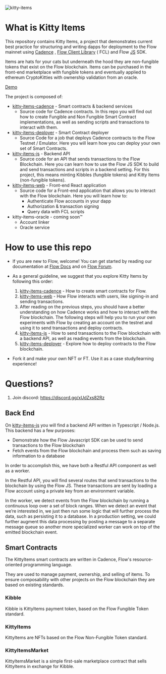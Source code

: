 ![kitty-items](https://user-images.githubusercontent.com/37638382/103047804-e0b7c080-4549-11eb-81a3-8abd8cb12809.png)

# What is Kitty Items

This repository contains Kitty Items, a project that demonstrates current best practice for structuring and writing
dapps for deployment to the Flow mainnet using  [Cadence](https://github.com/onflow/cadence)
, [Flow Client Library](https://github.com/onflow/flow-js-sdk/tree/master/packages/fclhttps://github.com/onflow/flow-js-sdk/tree/master/packages/fcl) (
FCL) and Flow [JS](https://github.com/onflow/flow-js-sdk) SDK.

Items are hats for your cats but underneath the hood they are non-fungible tokens that exist on the Flow blockchain.
Items can be purchased in the front-end marketplace with fungible tokens and eventually applied to ethereum
CryptoKitties with ownership validation from an oracle.

[Demo][dApp]

The project is composed of:

- [kitty-items-cadence][] - Smart contracts & backend services
    - Source code for Cadence contracts. In this repo you will find out how to create Fungible and Non Fungible Smart
      Contract implementations, as well as sending scripts and transactions to interact with them.
- [kitty-items-deployer][] - Smart Contract deployer
    - Source Code for a job that deploys Cadence contracts to the Flow Testnet / Emulator. Here you will learn how you
      can deploy your own set of Smart Contracts.
- [kitty-items-js][] - Backend API
    - Source code for an API that sends transactions to the Flow Blockchain. Here you can learn how to use the Flow JS
      SDK to build and send transactions and scripts in a backend setting. For this project, this means minting
      Kibbles (fungible tokens) and Kitty Items (non-fungible tokens).
- [kitty-items-web][] - Front-end React application
    - Source code for a Front-end application that allows you to interact with the Flow blockchain. Here you will learn
      how to:
        - Authenticate Flow accounts in your dapp
        - Authorization & transaction signing
        - Query data with FCL scripts
- kitty-items-oracle - coming soon:tm:
    - Account linker
    - Oracle service

# How to use this repo

- If you are new to Flow, welcome! You can get started by reading our documentation at [Flow Docs][] and
  on [Flow Forum][].

- As a general guideline, we suggest that you explore Kitty Items by following this order:
    1. [kitty-items-cadence][] - How to create smart contracts for Flow.
    1. [kitty-items-web][] - How Flow interacts with users, like signing-in and sending transactions.
    1. After reading on the previous steps, you should have a better understanding on how Cadence works and how to
       interact with the Flow blockchain. The following steps will help you to run your own experiments with Flow by
       creating an account on the testnet and using it to send transactions and deploy contracts.
    1. [kitty-items-js][] - How to send transactions to the Flow blockchain with a backend API, as well as reading
       events from the blockchain.
    1. [kitty-items-deployer][] - Explore how to deploy contracts to the Flow blockchain.

- Fork it and make your own NFT or FT. Use it as a case study/learning experience!

# Questions?

1. Join discord: https://discord.gg/xUdZxs82Rz

## Back End

On [kitty-items-js][] you will find a backend API written in Typescript / Node.js. This backend has a few purposes:

- Demonstrate how the Flow Javascript SDK can be used to send transactions to the Flow blockchain
- Fetch events from the Flow blockchain and process them such as saving information to a database

In order to accomplish this, we have both a Restful API component as well as a worker.

In the Restful API, you will find several routes that send transactions to the blockchain by using the Flow JS. These
transactions are sent by loading a Flow account using a private key from an environment variable.

In the worker, we detect events from the Flow blockchain by running a continuous loop over a set of block ranges. When
we detect an event that we’re interested in, we just then run some logic that will further process the data, such as
persisting it to a database. In a production setting, we could further augment this data processing by posting a message
to a separate message queue so another more specialized worker can work on top of the emitted blockchain event.

## Smart Contracts

The KittyItems smart contracts are written in Cadence, Flow's resource-oriented programming language.

They are used to manage payment, ownership, and selling of items. To ensure composability with other projects on the
Flow blockchain they are based on existing standards.

### Kibble

Kibble is KittyItems payment token, based on the Flow Fungible Token standard.

### KittyItems

KittyItems are NFTs based on the Flow Non-Fungible Token standard.

### KittyItemsMarket

KittyItemsMarket is a simple first-sale marketplace contract that sells KittyItems in exchange for Kibble.


[kitty-items]: https://github.com/onflow/kitty-items

[kitty-items-js]: https://github.com/onflow/kitty-items/tree/master/kitty-items-js

[kitty-items-cadence]: https://github.com/onflow/kitty-items/tree/master/kitty-items-cadence

[kitty-items-deployer]: https://github.com/onflow/kitty-items/tree/master/kitty-items-deployer

[kitty-items-web]: https://github.com/onflow/kitty-items-web

[dApp]: https://kitty-items.on.fleek.co

[Flow Docs]: https://docs.onflow.org/

[Flow Forum]: https://forum.onflow.org/